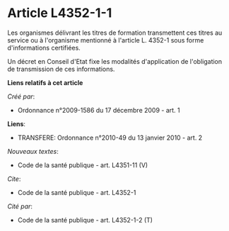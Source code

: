 # Article L4352-1-1

Les organismes délivrant les titres de formation transmettent ces titres au service ou à l'organisme mentionné à l'article L.
4352-1 sous forme d'informations certifiées. 

Un décret en Conseil d'Etat fixe les modalités d'application de l'obligation de transmission de ces informations.

**Liens relatifs à cet article**

_Créé par_:

  - Ordonnance n°2009-1586 du 17 décembre 2009 - art. 1

**Liens**:

  - TRANSFERE: Ordonnance n°2010-49 du 13 janvier 2010 - art. 2

_Nouveaux textes_:

  - Code de la santé publique - art. L4351-11 (V)

_Cite_:

  - Code de la santé publique - art. L4352-1

_Cité par_:

  - Code de la santé publique - art. L4352-1-2 (T)
